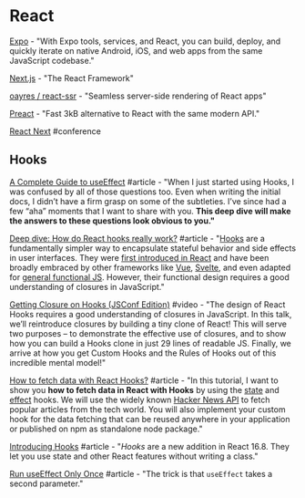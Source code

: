 # React

[Expo](https://expo.io/) - "With Expo tools, services, and React, you can build, deploy, and quickly iterate on native Android, iOS, and web apps from the same JavaScript codebase."

[Next.js](https://nextjs.org/) - "The React Framework"

[oayres/react-ssr](https://github.com/oayres/react-ssr) - "Seamless server-side rendering of React apps"

[Preact](https://preactjs.com/) - "Fast 3kB alternative to React with the same modern API."

[React Next](https://react-next.com/) \#conference

## Hooks

[A Complete Guide to useEffect](https://overreacted.io/a-complete-guide-to-useeffect/) \#article - "When I just started using Hooks, I was confused by all of those questions too. Even when writing the initial docs, I didn’t have a firm grasp on some of the subtleties. I’ve since had a few “aha” moments that I want to share with you. **This deep dive will make the answers to these questions look obvious to you."**

[Deep dive: How do React hooks really work?](https://www.netlify.com/blog/2019/03/11/deep-dive-how-do-react-hooks-really-work/) \#article - "[Hooks](https://reactjs.org/hooks) are a fundamentally simpler way to encapsulate stateful behavior and side effects in user interfaces. They were [first introduced in React](https://www.youtube.com/watch?v=dpw9EHDh2bM) and have been broadly embraced by other frameworks like [Vue](https://css-tricks.com/what-hooks-mean-for-vue/), [Svelte](https://twitter.com/Rich_Harris/status/1093260097558581250), and even adapted for [general functional JS](https://github.com/getify/TNG-Hooks). However, their functional design requires a good understanding of closures in JavaScript."

[Getting Closure on Hooks \(JSConf Edition\)](https://www.swyx.io/speaking/react-hooks/) \#video - "The design of React Hooks requires a good understanding of closures in JavaScript. In this talk, we’ll reintroduce closures by building a tiny clone of React! This will serve two purposes – to demonstrate the effective use of closures, and to show how you can build a Hooks clone in just 29 lines of readable JS. Finally, we arrive at how you get Custom Hooks and the Rules of Hooks out of this incredible mental model!"

[How to fetch data with React Hooks?](https://www.robinwieruch.de/react-hooks-fetch-data) \#article - "In this tutorial, I want to show you **how to fetch data in React with Hooks** by using the [state](https://reactjs.org/docs/hooks-state.html) and [effect](https://reactjs.org/docs/hooks-effect.html) hooks. We will use the widely known [Hacker News API](https://hn.algolia.com/api) to fetch popular articles from the tech world. You will also implement your custom hook for the data fetching that can be reused anywhere in your application or published on npm as standalone node package."

[Introducing Hooks](https://reactjs.org/docs/hooks-intro.html) \#article - "_Hooks_ are a new addition in React 16.8. They let you use state and other React features without writing a class."

[Run useEffect Only Once](https://css-tricks.com/run-useeffect-only-once/) \#article - "The trick is that `useEffect` takes a second parameter."

